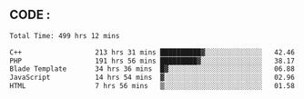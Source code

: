 ## CODE :
<!--START_SECTION:waka-->

```txt
Total Time: 499 hrs 12 mins

C++                  213 hrs 31 mins ██████████▓░░░░░░░░░░░░░░   42.46 %
PHP                  191 hrs 56 mins █████████▓░░░░░░░░░░░░░░░   38.17 %
Blade Template       34 hrs 36 mins  █▓░░░░░░░░░░░░░░░░░░░░░░░   06.88 %
JavaScript           14 hrs 54 mins  ▓░░░░░░░░░░░░░░░░░░░░░░░░   02.96 %
HTML                 7 hrs 56 mins   ▒░░░░░░░░░░░░░░░░░░░░░░░░   01.58 %
```

<!--END_SECTION:waka-->
